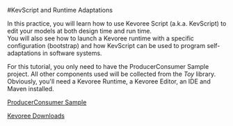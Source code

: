 #KevScript and Runtime Adaptations

In this practice, you will learn how to use Kevoree Script (a.k.a. KevScript) to edit your models at both design time and run time.     
You will also see how to launch a Kevoree runtime with a specific configuration (bootstrap) and how KevScript can be used to program self-adaptations in software systems.

For this tutorial, you only need to have the ProducerConsumer Sample project. All other components used will be collected from the *Toy* library.    
Obviously, you'll need a Kevoree Runtime, a Kevoree Editor, an IDE and Maven installed.

[ProducerConsumer Sample](https://github.com/kevoree/kevoree-samples/releases)     

[Kevoree Downloads](http://kevoree.org/download.html)
